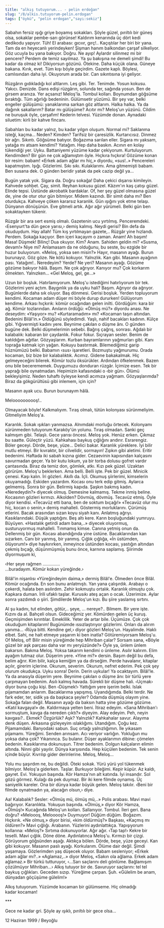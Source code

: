 ```yaml
---
title: "alkış tutuyorum... - pelin erdoğan"
slug: "/8/alkis.tutuyorum-pelin.erdogan"
tags: ["öykü", "pelin erdogan","sayı:sekiz"]
---
```


Sabahın fersiz ışığı griye boyamış sokakları. Şöyle güzel, pırıltılı bir
güneş olsa, sokaklar pembe-sarı görünse! Kaldırım kenarında üç dört kedi
dedikodu yapıyor. Tüh! El arabası: gıcııır, gırç!.. Kaçıştılar her biri
bir yana. Tam da en heyecanlı yerindeyken! Şişman hanım balkondan çarşaf
silkeliyor. Göz ucuyla bu yana bakıyor. Doğru. Ne ayıp! Aylardır
silinmez mi bir pencere? Perdem de temiz sayılmaz. Ya şu bakışına ne
demeli şimdi! Bu kadar da olmaz ki! Dikiyorsun gözünü. Ötekine. Daha
küçük olana. Güneye bakana. Kırık, evet. Tüm kışı böyle geçirdim. Gazete
kaplı. Böylesi, camlısından daha iyi. Okuyorum arada bir. Can
sıkıntısına iyi geliyor.

Rüzgârın gıdıkladığı kol altlarım. Leş gibi. Ter. Tenimde. Yosun kokusu.
Yakıcı. Denizde. Dans edişi rüzgârın, solunda ter, sağında yosun. Ben de
girsem aranıza. Yer açsanız! Meloş'la. Tombul kolları. Boynumdan göğsüme
bıraktığı. Tüm ağırlığı bedeninin. Gülümsetir yüzümü. Bir şey var, belki
engeller gülüşümü: yanaklarıma sarkan göz altlarım. Halka halka. Ya da
dağınık sakallarım? Batar mı gülüşüme? Acıtır mı? Meloş'un yüzünü.
Cildim ne buruşuk öyle, çarşafım! Kederin telvesi. Yüzümde donan.
Aynadaki siluetim: kirli bir kahve fincanı.

Sabahları bu kadar yalnız, bu kadar yılgın oluşum. Normal mi? Saklanma
isteği, kaçma... Neden? Kimden? Tarifsiz bir çaresizlik. Kurtarıcısız.
Dinmez bir ağrı. Sıkıntı. Göğsüme batıyor. Boğazıma sarılan eller.
Sigara mı yaksam, yatağa mı atsam kendimi? Yatağım. Hep daha baskın.
Acının en kolay tükendiği yer. Uyku. Battaniyemi yüzüme kadar çekiyorum.
Kurtuluyorum. Kendimden? Bir gün ne çok ağlamıştım öyle. Hıçkıra
hıçkıra! Gözüme konan bir resim: babam! «Erkek adam ağlar mı hiç,»
diyordu, «sus!..» Pencereleri kapatmıştım. Işığı. Gözlerimi. Sıkı sıkı.
Kulaklarımı. Ama gitmemişti babam. Ben susana dek. O günden beridir
yatak da pek cazip değil ya...

Bugün yatak yok. Sigara da. Doğru sokağa! Daha çekici dışarısı
kimileyin. Kahvede sohbet. Çay, simit. Reyhan kokusu güzel. Kâzım'ın kaş
çatışı güzel. Elinde tepsi. Üstünde akrobatik bardaklar. Of, her şey
güzel olmasına güzel de, yine de otur otur gün bitmiyor. Midem kazındı.
Bir simit daha mı? Ben oturdukça. Kahveye çöken kararsız karanlık. Gün
ışığını yok etme telaşı. Dünyanın dönüşünün. Eve gitmeli artık. Ağır
ağır yürümeli. Belki gün ben sokaktayken tükenir.

Rüzgâr bir ara sert esmiş olmalı. Gazetenin ucu yırtılmış. Penceremdeki.
‹Esenyurt'ta dün gece yarısı,› demiş kalmış. Neydi gerisi? Bin defa da
okuduydum. Hay allah! Tüm kış yırtılmayan gazete,.. Rüzgâr yine
hızlandı. Perdem. Sokağa kaçıyor. Ben içeri kaçayım o zaman. Anam! Ah
başım! Masa! Düşmek! Bilinç! Dua okuyor. Kim? Anam. Sahiden geldin mi?
«Susma, devam!» Niye mi? Anlamasam da ne olduğunu, bu seste, bu ezgide
bir huzur buluyorum. «Meloş, yoksa sen misin?» Hayır, masanın ayağı.
Burun burunayız. Göz göze. Ne kötü kokuyor. Yalnızlık. Kan gibi. Masanın
ayağının pası. Yatağım!.. Neredeyim? Yerde? Ne yeri? Masanın ayağı.
Gözüme gözüme bakıyor hâlâ. Başım. Ne çok ağrıyor. Kanıyor mu? Çok
korkarım ölmekten. Yalnızken... «Gel Meloş, gel, ge...»

Uzun bir boşluk. Hatırlamıyorum. Meloş'u istediğimi hatırlıyorum bir
tek. Gözlerimi yeni açtım. Baygınlık ya da uyku hali? Başım. Ağrıyor da
ağrıyor. Bugünlerde daha sık oluyor. Baş dönmesi. Gerisi boşluk. Yerden
topluyorum kendimi. Kocaman adam düşer mi böyle durup dururken!
Gülüyorum kendime. Arkası hıçkırık: kömür ocağından gelen inilti.
Gördüğüm: kara bir ağ. Kömür tozlarından. Anıların ördüğü: «Ölmüş mü?»
diyordu anası. Ne deseydim: «Yaşıyor» mu? «Kurtaramadım» mı? «Kocaman
taşın altından. Bedenini Bilâl'in.» Öldüğünü söyledimdi. Yaşlı, nahif
bacakları kadının. Külçe gibi. Yığıvermişti kadını yere. Beynime çakılan
o düşme ânı. O günden bugüne dek. Belki düşmelerimin sebebi. Bağrış
çağrış, sonrası. Ağdalı bir kalabalık: kabaran bir çaydanlık. Fokur
fokur. Sıçrayan sesler. Benim de katıldığım ağıtlar. Gözyaşlarım. Kurban
bayramlarının yağmurları gibi. Kanı toprağa katmak için yağan. Kokuyu
bastırmak. Bilemediğimiz garip hüznümüzü belki. Babamın ‹sus›
işaretleri. Bozmuştu yağmurumu. Orada kocaman, biz bize bir
kalabalıktık. Acımız. Gidene bakakalmak. Hiç gelmeyeceğini bilerek.
Kömür tozlu öksürükler. Ardından öfkelenmek. Bazen onu bile becerememek.
Duygumuzu donduran rüzgâr. İçimize esen. Tek bir yaprağı bile
oynatmadan. Hepimizin kafasındaki o ‹bir gün›. Ölümü bekleyişimiz. Neden
tuhaftı öyleyse kendi acımıza yağmam. Gözyaşlarımda? Biraz da
gökgürültüsü gibi inlemem, için için?

Masanın ayak ucu. Burun burunayım hâlâ.

Meloooooooooş!..

Olmayacak böyle! Kalkmalıyım. Tıraş olmalı, tütün kolonyası
sürünmeliyim. Gitmeliyim Meloş'a.

Karanlık. Sokak ışıkları yanmazsa. Alnımdaki morluğu örtecek. Kolonyamı
sürünmeden tutuyorum Karaköy'ün yolunu. Tıraş olmadan. Sanki geç
kalmışım gibi. Telaşlı. Gece yarısı öncesi. Meloş yok. Henüz erken.
Çıkmaz bu saatte. Güleçtir yüzü. Kahkahası baykuş çığlığını andırır.
Esrarengiz. Böler geceyi. Dörde, beşe, yüze... Delici bakar. Karanlık
yüreklere. İyi bilir mutlu etmeyi. Bir kıvraktır, bir cilvelidir,
sormayın! Zıpkın gibi aletimi. Eritir bedenimi. Haftada iki sabah kızına
gider. Cezaevinin kapısından kalçasını savurmadan geçer. Ya bir kutu
lokum, ya bir torba dolusu gofret vardır çantasında. Biraz da temiz don,
gömlek, atkı. Kızı pek güzel. Uzaktan görürüm. Meloş'u beklerken. Ama
belli. Belli işte. Pek bir güzel. Minicik çenesi. Kaşı kalın. İri
gözleri. Akıllı da. İçli. Okumuş şiirlerimi, kimselerin okuyamadığı.
Eskiden yazardım. Kocası onu terk edip gitmiş. Aylarca gelmemiş. Sonra
bir gün. Belirmiş kapıda. Şaşkın bakmış kadın. «Neredeydin?» diyecek
olmuş. Demesine kalmamış. Tekme inmiş beline. Kocasının gözleri kırmızı.
Alkolden? Dövmüş, dövmüş. Tecavüz etmiş. Öyle diyor kendisi. «Tecavüz
etti bana, ben de soktum bıçağı!» «Tecavüz olur mu hiç, kocan o senin,»
demiş mahalleli. Göstermiş morluklarını. Çürümüş etlerini. Bacak
arasından sızan koyu siyah kanı. Anlatmış ağrıyı. Kasıklarındaki. Düşük
yaptığını. Beş altı kere. Karın boşluğundaki yumruyu. Büyüyen. «Hastalık
getirdi adam bana,..» diyecek oluyormuş, susturuyormuş mahalleli.
Tınmamış kimse. Canına yetmiş onun da. Dellenmiş bir gün. Kocası
abandığında yine üstüne. Bacaklarından kan sızarken. Canı bir yanmış,
bir yanmış. Çığlık çığlığa, «İn üstümden, ölüyorum!» diye haykırırken,
inmeyince üstünden kocası, yastığın altından çekmiş bıçağı, düşünmüşmüş
bunu önce, karnına saplamış. Şiirimde diyormuşum ki,

‹Her şeye rağmen ..............\
...buradayım. Kömür kokan yüreğinde.›

Bilâl'in nişanlısı «Yüreğindeyim daima,» dermiş Bilâl'e. Ölmeden önce
Bilâl. Kömür ocağında. En son bunu anlatmıştı. Yan yana çalışırdık.
Arabayı o çekerdi, halata ben asılırdım. Zehir kokmuştu ortalık.
Karanlık olmuştu çok. Kapkara duman. İrili ufaklı taşlar. Kurusıkı ateş
açan o ocak. Üzerimize. Aylar sonra yazdımdı o şiiri. Şimdilerde
Meloş'un kızı. Bu şiire yaslamış sırtını.

Al şu kadını, tut elinden, götür,.. şeye, ... nereye?.. Bilmem. Bir yere
işte. Kızını da al. Bahçeli olsun. Gideceğimiz yer. Kömürden gelen üç
kuruş. Geçmişimden kırıntılar. Emeklilik. Yeter de artar bile. Üçümüze.
Çok çok okuduğum kitaplarım! Bugünümde ıssızlaştırıyor gözlerimi. Onları
da alırım yanıma... ‹Rüya bitti. Kendine gel,› diyor gözleri Meloş'un.
Hayalimde. Haklı elbet. Sahi, ne halt etmeye yaşarım ki ben inatla?
Götüremiyorsam Meloş'u. Of Meloş, of! Bilir misin yüreğimde hep Mihriban
çalar? Sorsam sana, «Böyle güzel bir aşk parçası daha var mı
yeryüzünde?» Öyle ya, ünlem ünlem bakarsın. Bakma Meloş. Yoksa takarım
kendimi o ünleme. Asılır kalırım. Elim ayağım tutmaz olur. Düşerim yere.
«Yine mi?» dersin. Başım değil bu defa, belim ağrır. Kim bilir, kalça
kemiğim ya da dirseğim. Perde havalanır, kitaplar açılır, girerim
içlerine. Okurum, severim. Okurum, nefret ederim. Pek çok şey olurum
okudukça. Uyku sonra! Derin. Derin uykular! Ya ocaktayım. Bilâl'le. Ya
da anasıyla düşerim yere. Beynime çakılan o düşme ânı: bir türlü yere
çarpmayan bedenim. Asılı kalmış havada. Sürekli bir düşme hali. ‹Uçmak›
diyor buna çoğu kişi. Ben ‹Düşmek!› Yattığım yere işerim belki. Islak
pijamamdan anlarım. Bacaklarıma yapışmış. Uyandığımda. Belki terdir. Ne
fark eder, ter, sidik ya da başkaca şeyler? Odamda düşmüş olayım yine.
Sokağa falan değil. Masanın ayağı da baksın hatta yine gözüme gözüme.
«Katıl kavgaya!» de. Kaldırmaya yelten beni. İtiraz edeyim. «Sana
Mihriban'ı sormuştum, kavga da nereden çıktı?» diyeyim. Alay edeyim.
Peh, neyin kavgası?.. Ekmek? Özgürlük? Aşk? Yalnızlık? Kahkahalar savur.
Alayıma denk düşen. Arkasına gizleyeyim ıslaklığımı. Utandığım. Çoğu
kez. Pijamamdaki. Banyodaki sabun. Suç ortağı yalnızlığımın. İle yıkasam
pijamamı. Yüreğimi. Senden arınsam. Acı veriyor varlığın. Yokluğun mu
yoksa daha çok? Yıkanınca. Su bulanır. Düşer ayaklarımın dibine: çömelen
bedenin. Kasıklarıma dokunuşun. Titrer bedenim. Dolgun kalçaların elimin
altında. Ninni gibi yayılır. Dünya karşısında. Hep küçülen bedenim. Tek
senin içinde büyür. Kıvrılıp gider derinlerine. Meloş, Meloş...

Yolu mu şaşırdım ne, bu değildi. Öteki sokak. Yürü yürü yol tükenmek
bilmiyor. Meloş'a giderken. Taşlar. Burkuyor bileğimi. Kepir küpür. Az
kaldı, gayret. Evi. Yokuşun başında. Kör Hamza'nın alt katında. İyi
insandır. Sol gözü görmez. Kulağı da pek duymaz. Bir iki kere filmde
oynamış. Üç saniyelik kareler. Ona bir dünya kadar büyük gelen. Meloş
takılır. ‹Beni bir filmde oynatmadın ya, alacağın olsun,› diye.

Aa! Kalabalık? Sesler: «Ölmüş mü, ölmüş mü,..» Polis arabası. Mavi mavi
bağırıyor. Karanlıkta. Yokuşun başında. «Ölmüş,» diyor Kör Hamza,
«Ölmüş!» Kucağında Meloş'un kolları. Sallanıyor. Tombul. İleri geri.
Bana doğru? «Meloooş, Melooooş!» Duymuyor! Düğüm düğüm. Boğazım.
Hıçkırık. «Ne olmuş,» diyor birisi, «kim öldürmüş?» Başkası, «Kaçmış mı
öldüren?» Mavi çığlığı. Arabanın. Yüzlerini aydınlattıkça. Yapışıyorum
kollarına: «Meloş?» Sırtıma dokunuyorlar. Ağır ağır. ‹Tap tap!› Kekre
bir teselli. Mavi çığlık. Döne döne. Aydınlatınca Meloş'u. Kırmızı bir
çizgi. Görüyorum göğsünden aşağı. Aktıkça bölen. Dörde, beşe, yüze
geceyi. Kan gibi kokuyor. Masanın paslı ayağı. Korkularım. Ölüme dair
değil. Şimdi yaşamaya. Gözlerimden yaş düşecek oluyor. Babam sesleniyor;
«Erkek adam ağlar mı?..» «Aglamaz,..» diyor Meloş, «Sakın ola ağlama.
Erkek adam ağlamaz.» Bir türkü tutturuyor, ‹...Sarı saçlarını deli
gönlüme. Bağlamışım çözülmüyor Mihriban...› Alkış tutuyor bir de.
Savuruyor saçlarını: tel tel baykuş çığlıkları. Geceden sızıp. Yüreğime
çarpan. Şuh. «Gülelim be anam, dünyadan göçüşüme gülelim!»

Alkış tutuyorum. Yüzümde kocaman bir gülümseme. Hiç olmadığı
kadar kocaman!

\*\*\*

Gece ne kadar gri. Şöyle ay ışıklı, pırıltılı bir gece olsa...

12 Haziran 1999 / Beyoğlu
